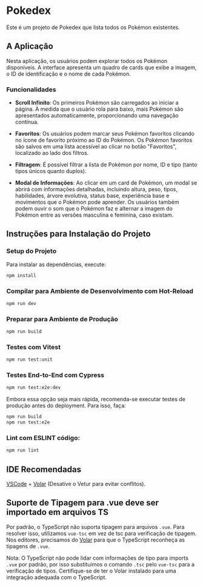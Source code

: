 # Pokedex

Este é um projeto de Pokedex que lista todos os Pokémon existentes.

## A Aplicação

Nesta aplicação, os usuários podem explorar todos os Pokémon disponíveis. A interface apresenta um quadro de cards que exibe a imagem, o ID de identificação e o nome de cada Pokémon.

### Funcionalidades

- **Scroll Infinito**: Os primeiros Pokémon são carregados ao iniciar a página. À medida que o usuário rola para baixo, mais Pokémon são apresentados automaticamente, proporcionando uma navegação contínua.
  
- **Favoritos**: Os usuários podem marcar seus Pokémon favoritos clicando no ícone de favorito próximo ao ID do Pokémon. Os Pokémon favoritos são salvos em uma lista acessível ao clicar no botão "Favoritos", localizado ao lado dos filtros.

- **Filtragem**: É possível filtrar a lista de Pokémon por nome, ID e tipo (tanto tipos únicos quanto duplos).

- **Modal de Informações**: Ao clicar em um card de Pokémon, um modal se abrirá com informações detalhadas, incluindo altura, peso, tipos, habilidades, árvore evolutiva, status base, experiência base e movimentos que o Pokémon pode aprender. Os usuários também podem ouvir o som que o Pokémon faz e alternar a imagem do Pokémon entre as versões masculina e feminina, caso existam.

## Instruções para Instalação do Projeto

### Setup do Projeto

Para instalar as dependências, execute:

```sh
npm install

```
### Compilar para Ambiente de Desenvolvimento com Hot-Reload

```sh
npm run dev

```

### Preparar para Ambiente de Produção

```sh
npm run build
```

### Testes com Vitest

```sh
npm run test:unit
```

### Testes End-to-End com Cypress

```sh
npm run test:e2e:dev
```

Embora essa opção seja mais rápida, recomenda-se executar testes de produção antes do deployment. Para isso, faça:

```sh
npm run build
npm run test:e2e
```


### Lint com ESLINT código:

```sh
npm run lint
```



## IDE Recomendadas

[VSCode](https://code.visualstudio.com/) + [Volar](https://marketplace.visualstudio.com/items?itemName=Vue.volar) (Desative o Vetur para evitar conflitos).

## Suporte de Tipagem para .vue deve ser importado em arquivos TS

Por padrão, o TypeScript não suporta tipagem para arquivos `.vue`. Para resolver isso, utilizamos `vue-tsc` em vez de tsc para verificação de tipagem. Nos editores, precisamos do [Volar](https://marketplace.visualstudio.com/items?itemName=Vue.volar) para que o TypeScript reconheça as tipagens de `.vue`.

Nota: O TypeScript não pode lidar com informações de tipo para imports `.vue` por padrão, por isso substituímos o comando `.tsc` pelo `vue-tsc` para a verificação de tipos.
Certifique-se de ter o Volar instalado para uma integração adequada com o TypeScript.
